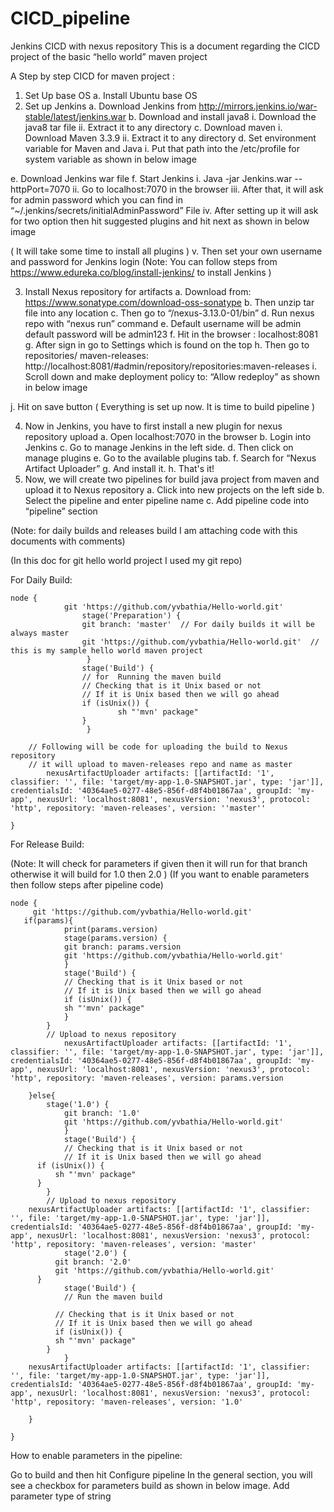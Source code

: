 # CICD_pipeline
Jenkins CICD with nexus repository 
This is a document regarding the CICD project of the basic “hello world” maven project



A Step by step CICD for maven project : 

1. Set Up base OS
a. Install Ubuntu base OS
2. Set up Jenkins
a. Download Jenkins from http://mirrors.jenkins.io/war-stable/latest/jenkins.war
b. Download and install java8
i. Download the java8 tar file
ii. Extract it to any directory
c. Download maven
i. Download Maven 3.3.9
ii. Extract it to any directory
d. Set environment variable for Maven and Java
i. Put that path into the /etc/profile for system variable as shown in below image

e. Download Jenkins war file
f. Start Jenkins
i. Java -jar Jenkins.war --httpPort=7070
ii. Go to localhost:7070 in the browser
iii. After that, it will ask for admin password which you can find in “~/.jenkins/secrets/initialAdminPassword” File
iv. After setting up it will ask for two option then hit suggested plugins and hit next as shown in below image

( It will take some time to install all plugins )
v. Then set your own username and password for Jenkins login
(Note: You can follow steps from https://www.edureka.co/blog/install-jenkins/ to install Jenkins )



3. Install Nexus repository for artifacts
a. Download from: https://www.sonatype.com/download-oss-sonatype
b. Then unzip tar file into any location
c. Then go to “/nexus-3.13.0-01/bin”
d. Run nexus repo with “nexus run” command
e. Default username will be admin default password will be admin123
f. Hit in the browser : localhost:8081
g. After sign in go to Settings which is found on the top
h. Then go to repositories/ maven-releases: http://localhost:8081/#admin/repository/repositories:maven-releases
i. Scroll down and make deployment policy to: “Allow redeploy” as shown in below image

j. Hit on save button
     ( Everything is set up now. It is time to build pipeline )

4. Now in Jenkins, you have to first install a new plugin for nexus repository upload
a. Open localhost:7070 in the browser
b. Login into Jenkins
c. Go to manage Jenkins in the left side.
d. Then click on manage plugins
e. Go to the available plugins tab.
f. Search for “Nexus Artifact Uploader”
g. And install it.
h. That's it!
5. Now, we will create two pipelines for build java project from maven and upload it to Nexus repository
a. Click into new projects on the left side
b. Select the pipeline and enter pipeline name
c. Add pipeline code into “pipeline” section

(Note: for daily builds and releases build I am attaching code with this documents with comments)


(In this doc for git hello world project I used my git repo)











For Daily Build:

	node {  
				git 'https://github.com/yvbathia/Hello-world.git'
					stage('Preparation') { 
					git branch: 'master'  // For daily builds it will be always master
					git 'https://github.com/yvbathia/Hello-world.git'  // this is my sample hello world maven project
					 }
					stage('Build') {
					// for  Running the maven build              
					// Checking that is it Unix based or not
					// If it is Unix based then we will go ahead
					if (isUnix()) {
							sh "'mvn' package"
					} 
					 }

		// Following will be code for uploading the build to Nexus repository
		// it will upload to maven-releases repo and name as master
			nexusArtifactUploader artifacts: [[artifactId: '1', classifier: '', file: 'target/my-app-1.0-SNAPSHOT.jar', type: 'jar']], credentialsId: '40364ae5-0277-48e5-856f-d8f4b01867aa', groupId: 'my-app', nexusUrl: 'localhost:8081', nexusVersion: 'nexus3', protocol: 'http', repository: 'maven-releases', version: ''master''

	}




















For Release Build:

(Note: It will check for parameters  if given then it will run for that branch otherwise it will build for 1.0 then 2.0 )
(If you want to enable parameters then follow steps after pipeline code)

	node {
		 git 'https://github.com/yvbathia/Hello-world.git'
	   if(params){
				print(params.version)
				stage(params.version) {
				git branch: params.version
				git 'https://github.com/yvbathia/Hello-world.git'
				}
			    stage('Build') {
				// Checking that is it Unix based or not
				// If it is Unix based then we will go ahead
				if (isUnix()) {
				sh "'mvn' package"
				} 
		    }
			// Upload to nexus repository
				nexusArtifactUploader artifacts: [[artifactId: '1', classifier: '', file: 'target/my-app-1.0-SNAPSHOT.jar', type: 'jar']], credentialsId: '40364ae5-0277-48e5-856f-d8f4b01867aa', groupId: 'my-app', nexusUrl: 'localhost:8081', nexusVersion: 'nexus3', protocol: 'http', repository: 'maven-releases', version: params.version

		}else{
			stage('1.0') {
				git branch: '1.0'
				git 'https://github.com/yvbathia/Hello-world.git'
				}
				stage('Build') {
				// Checking that is it Unix based or not
				// If it is Unix based then we will go ahead
		  if (isUnix()) {
		      sh "'mvn' package"
		  } 
			}
			// Upload to nexus repository
		nexusArtifactUploader artifacts: [[artifactId: '1', classifier: '', file: 'target/my-app-1.0-SNAPSHOT.jar', type: 'jar']], credentialsId: '40364ae5-0277-48e5-856f-d8f4b01867aa', groupId: 'my-app', nexusUrl: 'localhost:8081', nexusVersion: 'nexus3', protocol: 'http', repository: 'maven-releases', version: 'master'
				stage('2.0') { 
		      git branch: '2.0'
		      git 'https://github.com/yvbathia/Hello-world.git'
		  }
				stage('Build') {
				// Run the maven build

		      // Checking that is it Unix based or not
		      // If it is Unix based then we will go ahead
		      if (isUnix()) {
			  sh "'mvn' package"
			} 
				}
		nexusArtifactUploader artifacts: [[artifactId: '1', classifier: '', file: 'target/my-app-1.0-SNAPSHOT.jar', type: 'jar']], credentialsId: '40364ae5-0277-48e5-856f-d8f4b01867aa', groupId: 'my-app', nexusUrl: 'localhost:8081', nexusVersion: 'nexus3', protocol: 'http', repository: 'maven-releases', version: '1.0'

		}

	}



How to enable parameters in the pipeline:

Go to build and then hit Configure pipeline
In the general section, you will see a checkbox for parameters build as shown in below image.
Add parameter type of string


